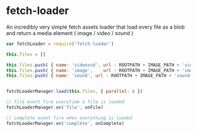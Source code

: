 # fetch-loader
An incredibly very simple fetch assets loader that load every file as a blob
and return a media element ( image / video / sound )


```js
var fetchLoader = require('fetch-loader')

this.files = []

this.files.push( { name: 'videoxsd', url : ROOTPATH + IMAGE_PATH + 'videoxsd.mp4' } )
this.files.push( { name: 'image',    url : ROOTPATH + IMAGE_PATH + 'image.jpg' } )
this.files.push( { name: 'sound', url : ROOTPATH + IMAGE_PATH + 'sound.mp3' } )


fetchLoaderManager.load(this.files, { parallel: 8 })

// file event fire everytime a file is loaded
fetchLoaderManager.on('file', onFile)

// complete event fire when everything is loaded
fetchLoaderManager.on('complete', onComplete)

```
